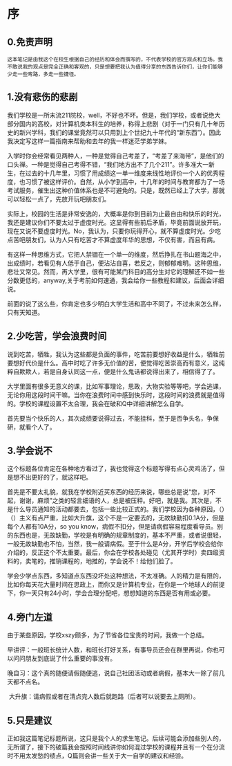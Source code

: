 # 序
## 0.免责声明

```
这本笔记是由我这个在校生根据自己的经历和体会而撰写的，不代表学校的官方观点和立场。我不敢说我的观点是完全正确和客观的，只是想要把我认为值得分享的东西告诉你们，让你们能够少走一些弯路，多走一些捷径。
```

## 1.没有悲伤的悲剧

​    我们学校是一所末流211院校，well，不好也不坏。但是，我们学校，或者说绝大部分国内的高校，对计算机类本科生的培养，称得上悲剧（对于一门只有几十年历史的新兴学科，我们的课堂竟然可以只用到上个世纪九十年代的“新东西”）。因此我决定写这样一篇指南来帮助和去年的我一样迷茫学弟学妹。

​    入学时你会经常看见两种人，一种是觉得自己考差了，“考差了来海带”，是他们的口头禅。一种是觉得自己考得不错，“我们地方出不了几个211”。许多准大一新生，在过去的十几年里，习惯了用成绩这一单一维度来线性地评价一个人的优秀程度，也习惯了被这样评价。自然，从小学到高中，十几年的时间与教育都为了一场考试服务，催生出这种价值体系也是不可避免的。只是，既然已经上了大学，那就可以轻松一点了，先放开玩吧朋友们。

​    实际上，校园的生活是非常安逸的，大概率是你到目前为止最自由和快乐的时光，我还是建议你们不要太过于虚度时光。这显得有些前后矛盾，毕竟前面说放开玩，现在又说不要虚度时光。No，我认为，只要你玩得开心，就不算虚度时光。少吃点苦吧朋友们，认为人只有吃苦才不算虚度年华的思想，不仅有害，而且有病。

​    有这样一种思维方式，它把人禁锢在一个单一的维度，然后挣扎在书山题海之中，出成绩时，若看见有人低于自己，便沾沾自喜，若反之，则郁郁难明。这种思维，悲壮又常见。然而，再大学里，很有可能某门科目的高分生对它的理解还不如一些分数更低的，anyway,关于考前如何速通，我会给你一些教程和建议，后面会详细说。

​    前面的说了这么些，你肯定也多少明白大学生活和高中不同了，不过未来怎么样，只有天知道。
## 2.少吃苦，学会浪费时间

​    说到吃苦，牺牲，我认为这些都是负面的事件，吃苦前要想好收益是什么，牺牲前要想好代价是什么。高中时吃了许多无价值的苦，便觉得吃苦崇高而有意义，这纯粹自欺欺人，若是自身认同这一点，便是什么鬼话都说得出来了，相信得了了。

​    大学里面有很多无意义的课，比如军事理论，思政，大物实验等等吧，学会逃课，无论你用这段时间干嘛。当你在浪费时间中感到快乐时，这段时间的浪费就是值得的。学校的课程设置不太合理，我会在破和Q中详细讲解怎么自学。

​    首先要当个快乐的人，其次成绩要说得过去，不能挂科，至于是否争头名，争保研，就看个人了。

## 3.学会说不

​    这个标题各位肯定在各种地方看过了，我也觉得这个标题写得有点心灵鸡汤了，但是想不出更好的了，就这样吧。

​	首先是不要太礼貌，就我在学校附近买东西的经历来说，哪些总是说“您，对不起，谢谢，麻烦”之类的轻言细语的人，总是被压秤。好吧，就是我。其次是，不是什么导员通知的活动都要去，包括一些比较正式的。我们学校因为各种原因，（）（）主义有点严重，比如大升旗，这个不是一定要去的，无故缺勤扣0.1A分，但是每个人都有10A分，so you know，病假不扣分，但是请病假容易程度看导员。别的东西也是，无故缺勤，学校是有明确的规章制度的，基本不严重，或者说很轻，一般无故缺勤也不怕，当然，我一般请病假。至于什么是A分，开学后学校会给你介绍的，反正这个不太重要。最后，你会在学校各处碰见（尤其开学时）卖四级资料的，卖笔的，推销课程的，地推的，学会说不！给他们脸了。

​	学会少学点东西，多知道点东西没坏处这种想法，不太准确。人的精力是有限的，比如你每天花大量时间在思政上，而你又是计算机专业，在你是一个地球人的前提下，你一天只有24小时，学会合理分配吧，想想知道的东西是否有用或必要。

## 4.旁门左道

​		由于某些原因，学校xszy颇多，为了节省各位宝贵的时间，我做一个总结。

​		早讲评：一般班长统计人数，和班长打好关系，有事导员还会在群里再说，你也可以问问朋友到底说了什么重要的事没有。

​		晚自习：这个真的随便请假随便逃，说自己社团活动或者病假，基本大一除了前几天都不点名。

​		大升旗：请病假或者在清点完人数后就跑路（后者可以说要去上厕所）。

## 5.只是建议

​    正如我这篇笔记标题所说，这只是我个人的求生笔记。后续可能会添加些别人的，无所谓了，接下的破篇我会按照时间线讲你如何混过学校的课程并且有一个在分流时不用太发愁的绩点，Q篇则会讲一些关于大一自学的建议和经验。
